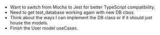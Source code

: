 - Want to switch from Mocha to Jest for better TypeScript compatibility.
- Need to get test_database working again with new DB class.
- Think about the ways I can implement the DB class or if it should just house the models.
- Finish the User model useCases.
